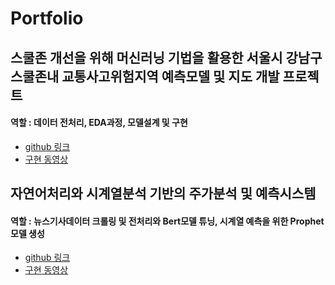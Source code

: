 # Portfolio

## 스쿨존 개선을 위해 머신러닝 기법을 활용한 서울시 강남구 스쿨존내 교통사고위험지역 예측모델 및 지도 개발 프로젝트 
#### 역할 : 데이터 전처리, EDA과정, 모델설계 및 구현
* [github 링크](https://github.com/kimseojeong6533/SZ-Wannabe/blob/master/%EC%8A%A4%EC%BF%A8%EC%A1%B4%EC%9C%84%ED%97%98%EC%98%88%EC%B8%A1_EDA_Modeling_Mapping.ipynb)
* [구현 동영상](https://youtu.be/aDm0r-_bh3I) 


## 자연어처리와 시계열분석 기반의 주가분석 및 예측시스템 
#### 역할 : 뉴스기사데이터 크롤링 및 전처리와 Bert모델 튜닝, 시계열 예측을 위한 Prophet모델 생성
* [github 링크](https://github.com/ejihoon6065/Project_TurnAround)
* [구현 동영상](https://youtu.be/OGY-zS1_KOE) 



